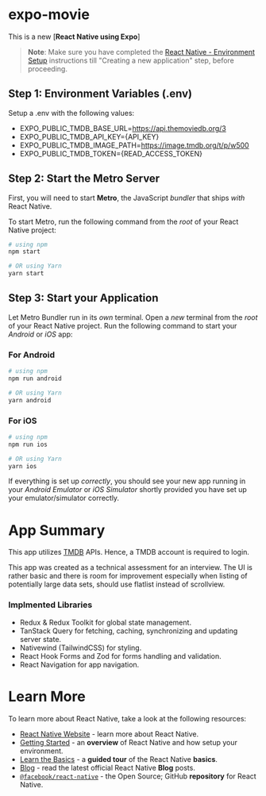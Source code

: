 # expo-movie
This is a new [**React Native using Expo**]

>**Note**: Make sure you have completed the [React Native - Environment Setup](https://reactnative.dev/docs/environment-setup) instructions till "Creating a new application" step, before proceeding.

## Step 1: Environment Variables (.env)

Setup a .env with the following values:

- EXPO_PUBLIC_TMDB_BASE_URL=https://api.themoviedb.org/3
- EXPO_PUBLIC_TMDB_API_KEY={API_KEY}
- EXPO_PUBLIC_TMDB_IMAGE_PATH=https://image.tmdb.org/t/p/w500
- EXPO_PUBLIC_TMDB_TOKEN={READ_ACCESS_TOKEN}

## Step 2: Start the Metro Server

First, you will need to start **Metro**, the JavaScript _bundler_ that ships _with_ React Native.

To start Metro, run the following command from the _root_ of your React Native project:

```bash
# using npm
npm start

# OR using Yarn
yarn start
```

## Step 3: Start your Application

Let Metro Bundler run in its _own_ terminal. Open a _new_ terminal from the _root_ of your React Native project. Run the following command to start your _Android_ or _iOS_ app:

### For Android

```bash
# using npm
npm run android

# OR using Yarn
yarn android
```

### For iOS

```bash
# using npm
npm run ios

# OR using Yarn
yarn ios
```

If everything is set up _correctly_, you should see your new app running in your _Android Emulator_ or _iOS Simulator_ shortly provided you have set up your emulator/simulator correctly.

# App Summary

This app utilizes [TMDB](https://www.themoviedb.org/) APIs. Hence, a TMDB account is required to login.

This app was created as a technical assessment for an interview. The UI is rather basic and there is room
for improvement especially when listing of potentially large data sets, should use flatlist instead of scrollview.

### Implmented Libraries
- Redux & Redux Toolkit for global state management.
- TanStack Query for fetching, caching, synchronizing and updating server state.
- Nativewind (TailwindCSS) for styling.
- React Hook Forms and Zod for forms handling and validation.
- React Navigation for app navigation.

# Learn More

To learn more about React Native, take a look at the following resources:

- [React Native Website](https://reactnative.dev) - learn more about React Native.
- [Getting Started](https://reactnative.dev/docs/environment-setup) - an **overview** of React Native and how setup your environment.
- [Learn the Basics](https://reactnative.dev/docs/getting-started) - a **guided tour** of the React Native **basics**.
- [Blog](https://reactnative.dev/blog) - read the latest official React Native **Blog** posts.
- [`@facebook/react-native`](https://github.com/facebook/react-native) - the Open Source; GitHub **repository** for React Native.